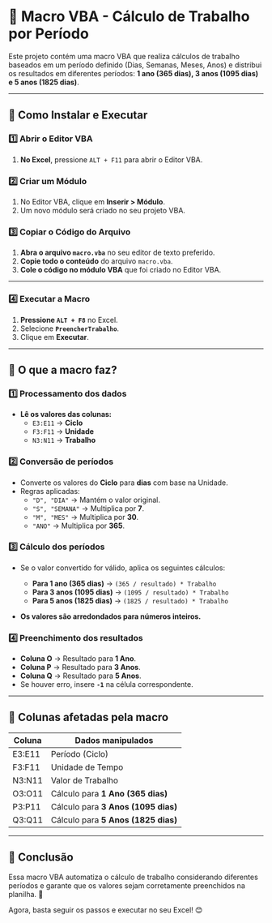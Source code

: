 # 📘 Macro VBA - Cálculo de Trabalho por Período

Este projeto contém uma macro VBA que realiza cálculos de trabalho baseados em um período definido (Dias, Semanas, Meses, Anos) e distribui os resultados em diferentes períodos: **1 ano (365 dias), 3 anos (1095 dias) e 5 anos (1825 dias)**.

---

## 📌 Como Instalar e Executar

### **1️⃣ Abrir o Editor VBA**
1. **No Excel**, pressione `ALT + F11` para abrir o Editor VBA.

### **2️⃣ Criar um Módulo**
1. No Editor VBA, clique em **Inserir > Módulo**.
2. Um novo módulo será criado no seu projeto VBA.

### **3️⃣ Copiar o Código do Arquivo**
1. **Abra o arquivo `macro.vba`** no seu editor de texto preferido.
2. **Copie todo o conteúdo** do arquivo `macro.vba`.
3. **Cole o código no módulo VBA** que foi criado no Editor VBA.

---

### **4️⃣ Executar a Macro**
1. **Pressione `ALT + F8`** no Excel.
2. Selecione **`PreencherTrabalho`**.
3. Clique em **Executar**.

---

## 📌 O que a macro faz?

### **1️⃣ Processamento dos dados**
- **Lê os valores das colunas:**
    - `E3:E11` → **Ciclo**
    - `F3:F11` → **Unidade**
    - `N3:N11` → **Trabalho**

### **2️⃣ Conversão de períodos**
- Converte os valores do **Ciclo** para **dias** com base na Unidade.
- Regras aplicadas:
    - `"D", "DIA"` → Mantém o valor original.
    - `"S", "SEMANA"` → Multiplica por **7**.
    - `"M", "MES"` → Multiplica por **30**.
    - `"ANO"` → Multiplica por **365**.

### **3️⃣ Cálculo dos períodos**
- Se o valor convertido for válido, aplica os seguintes cálculos:
    - **Para 1 ano (365 dias)** → `(365 / resultado) * Trabalho`
    - **Para 3 anos (1095 dias)** → `(1095 / resultado) * Trabalho`
    - **Para 5 anos (1825 dias)** → `(1825 / resultado) * Trabalho`

- **Os valores são arredondados para números inteiros.**

### **4️⃣ Preenchimento dos resultados**
- **Coluna O** → Resultado para **1 Ano**.
- **Coluna P** → Resultado para **3 Anos**.
- **Coluna Q** → Resultado para **5 Anos**.
- Se houver erro, insere **`-1`** na célula correspondente.

---

## 📌 Colunas afetadas pela macro

| Coluna | Dados manipulados |
|--------|------------------|
| E3:E11 | Período (Ciclo) |
| F3:F11 | Unidade de Tempo |
| N3:N11 | Valor de Trabalho |
| O3:O11 | Cálculo para **1 Ano (365 dias)** |
| P3:P11 | Cálculo para **3 Anos (1095 dias)** |
| Q3:Q11 | Cálculo para **5 Anos (1825 dias)** |

---

## 📌 Conclusão
Essa macro VBA automatiza o cálculo de trabalho considerando diferentes períodos e garante que os valores sejam corretamente preenchidos na planilha. 🚀

Agora, basta seguir os passos e executar no seu Excel! 😊
